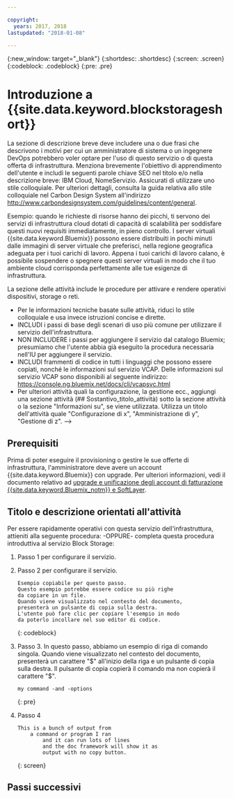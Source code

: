 ```yaml
---

copyright:
  years: 2017, 2018
lastupdated: "2018-01-08"

---
```


{:new_window: target="_blank"}
{:shortdesc: .shortdesc}
{:screen: .screen}
{:codeblock: .codeblock}
{:pre: .pre}


# Introduzione a {{site.data.keyword.blockstorageshort}}

La sezione di descrizione breve deve includere una o due frasi che descrivono i motivi per cui un amministratore di sistema o un ingegnere DevOps potrebbero voler optare per l'uso di questo servizio o di questa offerta di infrastruttura. Menziona brevemente l'obiettivo di apprendimento dell'utente e includi le seguenti parole chiave SEO nel titolo e/o nella descrizione breve: IBM Cloud, NomeServizio. Assicurati di utilizzare uno stile colloquiale. Per ulteriori dettagli, consulta la guida relativa allo stile colloquiale nel Carbon Design System all'indirizzo http://www.carbondesignsystem.com/guidelines/content/general.

Esempio:
quando le richieste di risorse hanno dei picchi, ti servono dei servizi di infrastruttura cloud dotati di capacità di scalabilità per soddisfare questi nuovi requisiti immediatamente, in pieno controllo. I server virtuali {{site.data.keyword.Bluemix}} possono essere distribuiti in pochi minuti dalle immagini di server virtuale che preferisci, nella regione geografica adeguata per i tuoi carichi di lavoro. Appena i tuoi carichi di lavoro calano, è possibile sospendere o spegnere questi server virtuali in modo che il tuo ambiente cloud corrisponda perfettamente alle tue esigenze di infrastruttura.

La sezione delle attività include le procedure per attivare e rendere operativi dispositivi, storage o reti.
- Per le informazioni tecniche basate sulle attività, riduci lo stile colloquiale e usa invece istruzioni concise e dirette.
- INCLUDI i passi di base degli scenari di uso più comune per utilizzare il servizio dell'infrastruttura.
- NON INCLUDERE i passi per aggiungere il servizio dal catalogo Bluemix; presumiamo che l'utente abbia già eseguito la procedura necessaria nell'IU per aggiungere il servizio.
- INCLUDI frammenti di codice in tutti i linguaggi che possono essere copiati, nonché le informazioni sul servizio VCAP. Delle informazioni sul servizio VCAP sono disponibili al seguente indirizzo: https://console.ng.bluemix.net/docs/cli/vcapsvc.html
- Per ulteriori attività quali la configurazione, la gestione ecc., aggiungi una sezione attività (## Sostantivo_titolo_attività) sotto la sezione attività o la sezione "Informazioni su", se viene utilizzata. Utilizza un titolo dell'attività quale "Configurazione di x", "Amministrazione di y", "Gestione di z". -->

## Prerequisiti
Prima di poter eseguire il provisioning o gestire le sue offerte di infrastruttura, l'amministratore deve avere un account {{site.data.keyword.Bluemix}} con upgrade. Per ulteriori informazioni, vedi il documento relativo ad [upgrade e unificazione degli account di fatturazione {{site.data.keyword.Bluemix_notm}} e SoftLayer](../docs/admin/softlayerlink.html).

## Titolo e descrizione orientati all'attività
Per essere rapidamente operativi con questa servizio dell'infrastruttura, attieniti alla seguente procedura: -OPPURE- completa questa procedura introduttiva al servizio Block Storage:

<!-- Use ordered list markup for the step section. For code examples:
- use three backticks ahead of and after the example (```)
- For copyable code snippet, multi-line, include {: codeblock} following the last set of backticks. A copy button will display in framework in output.
- For copyable command, single line, include {: pre} following the last set of backticks. When displayed, it will show "$" at the beginning of the command example and a copy button, but the copy button will include just the command example.
- For non-copyable output snippet, include {: screen} following the last set of backticks.
 -->

1. Passo 1 per configurare il servizio.
2. Passo 2 per configurare il servizio.

	```
	Esempio copiabile per questo passo.
	Questo esempio potrebbe essere codice su più righe
	da copiare in un file.
	Quando viene visualizzato nel contesto del documento,
	presenterà un pulsante di copia sulla destra.
	L'utente può fare clic per copiare l'esempio in modo
	da poterlo incollare nel suo editor di codice.
	```
	{: codeblock}

3. Passo 3. In questo passo, abbiamo un esempio di riga di comando singola. Quando viene visualizzato nel contesto del documento, presenterà un carattere "$" all'inizio della riga e un pulsante di copia sulla destra. Il pulsante di copia copierà il comando ma non copierà il carattere "$".

	```
	my command -and -options
	```
	{: pre}

4. Passo 4
	```
	This is a bunch of output from
		a command or program I ran
			and it can run lots of lines
			and the doc framework will show it as
			output with no copy button.
	```
	{: screen}

## Passi successivi

